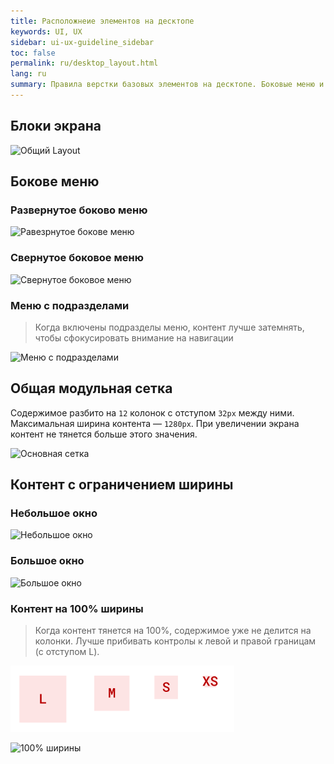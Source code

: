 ```yaml
---
title: Расположнеие элементов на десктопе
keywords: UI, UX
sidebar: ui-ux-guideline_sidebar
toc: false
permalink: ru/desktop_layout.html
lang: ru
summary: Правила верстки базовых элементов на десктопе. Боковые меню и общая модульная сетка.
---
```


## Блоки экрана

![Общий Layout](../../../images/pages/guides/ui-ux-guideline/uiuxg_desktop_layout/1.png)

## Бокове меню

### Развернутое боково меню

![Равезрнутое бокове меню](../../../images/pages/guides/ui-ux-guideline/uiuxg_desktop_layout/2.png)

### Свернутое боковое меню

![Свернутое боковое меню](../../../images/pages/guides/ui-ux-guideline/uiuxg_desktop_layout/3.png)

### Меню с подразделами

>Когда включены подразделы меню, контент лучше затемнять, чтобы сфокусировать внимание на навигации

![Меню с подразделами](../../../images/pages/guides/ui-ux-guideline/uiuxg_desktop_layout/4.png)

## Общая модульная сетка

Содержимое разбито на `12` колонок с отступом `32px` между ними. Максимальная ширина контента — `1280px`. При увеличении экрана контент не тянется больше этого значения.

![Основная сетка](../../../images/pages/guides/ui-ux-guideline/uiuxg_desktop_layout/5.png)

## Контент с ограничением ширины

### Небольшое окно

![Небольшое окно](../../../images/pages/guides/ui-ux-guideline/uiuxg_desktop_layout/6.png)

### Большое окно

![Большое окно](../../../images/pages/guides/ui-ux-guideline/uiuxg_desktop_layout/7.png)

### Контент на 100% ширины

>Когда контент тянется на 100%, содержимое уже не делится на колонки. Лучше прибивать контролы к левой и правой границам (с отступом L).

![Отступы](../../../images/pages/guides/ui-ux-guideline/uiuxg_desktop_layout/8.png)

![100% ширины](../../../images/pages/guides/ui-ux-guideline/uiuxg_desktop_layout/9.png)
